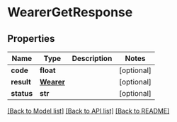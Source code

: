 # WearerGetResponse

## Properties
Name | Type | Description | Notes
------------ | ------------- | ------------- | -------------
**code** | **float** |  | [optional] 
**result** | [**Wearer**](Wearer.md) |  | [optional] 
**status** | **str** |  | [optional] 

[[Back to Model list]](../README.md#documentation-for-models) [[Back to API list]](../README.md#documentation-for-api-endpoints) [[Back to README]](../README.md)


